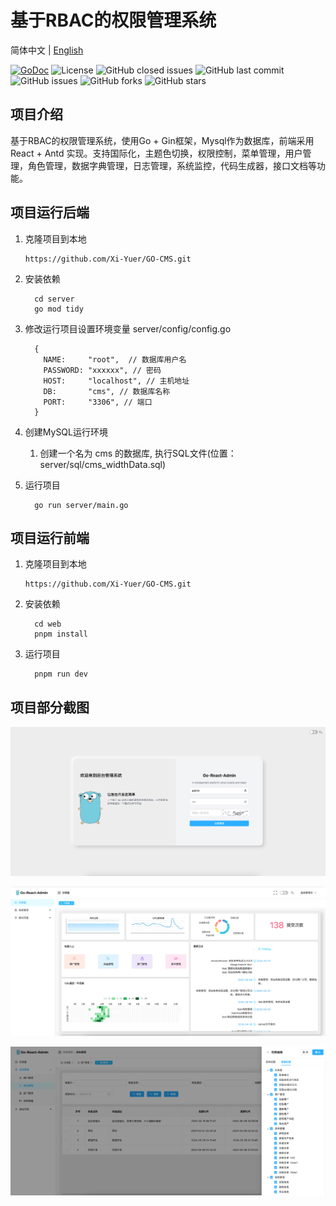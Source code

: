 # 基于RBAC的权限管理系统

简体中文 | [English](README_en.md)

[![GoDoc](https://godoc.org/github.com/Xi-Yuer/GO-CMS?status.svg)](https://godoc.org/github.com/Xi-Yuer/GO-CMS)
![License](https://img.shields.io/github/license/Xi-Yuer/GO-CMS)
![GitHub closed issues](https://img.shields.io/github/issues-closed-raw/Xi-Yuer/GO-CMS)
![GitHub last commit](https://img.shields.io/github/last-commit/Xi-Yuer/GO-CMS)
![GitHub issues](https://img.shields.io/github/issues/Xi-Yuer/GO-CMS)
![GitHub forks](https://img.shields.io/github/forks/Xi-Yuer/GO-CMS)
![GitHub stars](https://img.shields.io/github/stars/Xi-Yuer/GO-CMS)


## 项目介绍
基于RBAC的权限管理系统，使用Go + Gin框架，Mysql作为数据库，前端采用 React + Antd 实现。支持国际化，主题色切换，权限控制，菜单管理，用户管理，角色管理，数据字典管理，日志管理，系统监控，代码生成器，接口文档等功能。

## 项目运行后端

1. 克隆项目到本地
   ```text
   https://github.com/Xi-Yuer/GO-CMS.git
   ```
      
2. 安装依赖
    ```text
      cd server
      go mod tidy
    ```

3. 修改运行项目设置环境变量 
   server/config/config.go

         {
           NAME:     "root",  // 数据库用户名
           PASSWORD: "xxxxxx", // 密码
           HOST:     "localhost", // 主机地址
           DB:       "cms", // 数据库名称
           PORT:     "3306", // 端口
         }

4. 创建MySQL运行环境
    1. 创建一个名为 cms 的数据库, 执行SQL文件(位置：server/sql/cms_widthData.sql)

5. 运行项目
    ```text
      go run server/main.go
    ```


## 项目运行前端

1. 克隆项目到本地
   ```text
   https://github.com/Xi-Yuer/GO-CMS.git
   ```
   
2. 安装依赖
    ```text
      cd web
      pnpm install
   ```
   
3. 运行项目
    ```text
      pnpm run dev
   ```

## 项目部分截图
![登录](./static/login.png)

![首页](./static/dashboard.png)

![系统管理](./static/system.png)